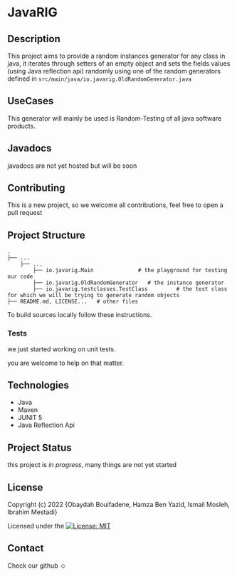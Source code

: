 # JavaRIG

Description
------------
This project aims to provide a random instances generator for any class in java,
it iterates through setters of an empty object and sets the fields values (using Java reflection api) 
randomly using one of the random generators defined in ``src/main/java/io.javarig.OldRandomGenerator.java``



UseCases
------------
This generator will mainly be used is Random-Testing of all java software products.

Javadocs
------------
javadocs are not yet hosted but will be soon


Contributing
------------
This is a new project, so we welcome all contributions, feel free to open a pull request

Project Structure
--------

    .
    ├── ...
        ├── ...    
            ├── io.javarig.Main              # the playground for testing our code
            ├── io.javarig.OldRandomGenerator   # the instance generator
            ├── io.javarig.testclasses.TestClass         # the test class for which we will be trying to generate random objects
    ├── README.md, LICENSE...   # other files

To build sources locally follow these instructions.

### Tests

we just started working on unit tests.

you are welcome to help on that matter.

Technologies
--------

* Java
* Maven
* JUNIT 5
* Java Reflection Api

Project Status
-------
this project is _in progress_, many things are not yet started

License
-------

Copyright (c) 2022 {Obaydah Bouifadene, Hamza Ben Yazid, Ismail Mosleh, Ibrahim Mestadi}

Licensed under
the [![License: MIT](https://img.shields.io/badge/License-MIT-yellow.svg)](https://opensource.org/licenses/MIT)

Contact
-------
Check our github ☺
